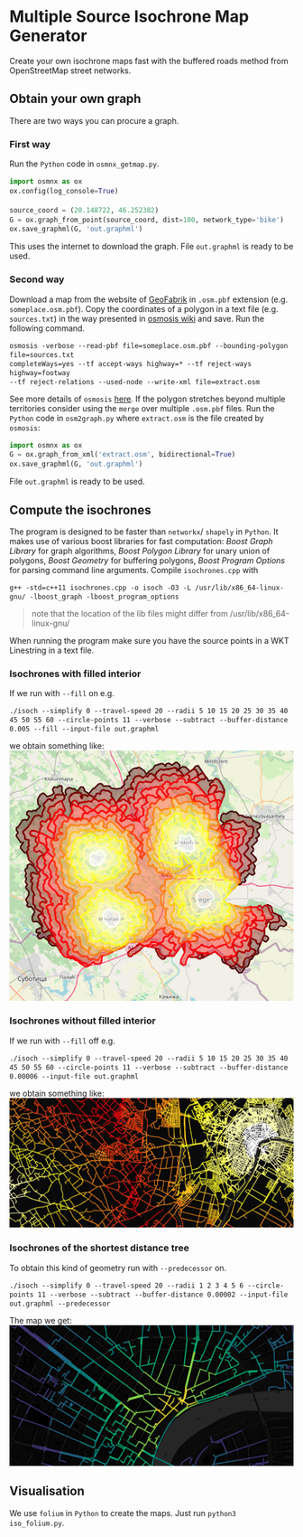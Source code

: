 # Multiple Source Isochrone Map Generator
Create your own isochrone maps fast with the buffered roads method from OpenStreetMap street networks.
## Obtain your own graph
There are two ways you can procure a graph.
### First way
Run the `Python` code in `osmnx_getmap.py`.
```python
import osmnx as ox
ox.config(log_console=True)

source_coord = (20.148722, 46.252382)
G = ox.graph_from_point(source_coord, dist=100, network_type='bike')
ox.save_graphml(G, 'out.graphml')

```
This uses the internet to download the graph.
File `out.graphml` is ready to be used.

### Second way
Download a map from the website of [GeoFabrik](https://download.geofabrik.de/) in `.osm.pbf` extension (e.g. `someplace.osm.pbf`).
Copy the coordinates of a polygon in a text file (e.g. `sources.txt`) in the way presented in [osmosis wiki](https://wiki.openstreetmap.org/wiki/Osmosis/Polygon_Filter_File_Format) and save.
Run the following command.
```
osmosis -verbose --read-pbf file=someplace.osm.pbf --bounding-polygon file=sources.txt
completeWays=yes --tf accept-ways highway=* --tf reject-ways highway=footway
--tf reject-relations --used-node --write-xml file=extract.osm
```
See more details of `osmosis` [here](https://wiki.openstreetmap.org/wiki/Osmosis/Detailed_Usage_0.41).
If the polygon stretches beyond multiple territories consider using the `merge` over multiple `.osm.pbf` files.
Run the `Python` code in `osm2graph.py` where `extract.osm` is the file created by `osmosis`:
```python
import osmnx as ox
G = ox.graph_from_xml('extract.osm', bidirectional=True)
ox.save_graphml(G, 'out.graphml')
```
File `out.graphml` is ready to be used.

## Compute the isochrones
The program is designed to be faster than `networkx`/ `shapely` in `Python`. It makes use of various boost libraries for fast computation: *Boost Graph Library* for graph algorithms, *Boost Polygon Library* for unary union of polygons, *Boost Geometry* for buffering polygons, *Boost Program Options* for parsing command line arguments.
Compile `isochrones.cpp` with
```
g++ -std=c++11 isochrones.cpp -o isoch -O3 -L /usr/lib/x86_64-linux-gnu/ -lboost_graph -lboost_program_options
```
> note that the location of the lib files might differ from /usr/lib/x86_64-linux-gnu/

When running the program make sure you have the source points in a WKT Linestring in a text file.
### Isochrones with filled interior
If we run with `--fill` on e.g.
```
./isoch --simplify 0 --travel-speed 20 --radii 5 10 15 20 25 30 35 40 45 50 55 60 --circle-points 11 --verbose --subtract --buffer-distance 0.005 --fill --input-file out.graphml
```
we obtain something like:
![fill](imgs/fill.jpg)
### Isochrones without filled interior
If we run with `--fill` off e.g.
```
./isoch --simplify 0 --travel-speed 20 --radii 5 10 15 20 25 30 35 40 45 50 55 60 --circle-points 11 --verbose --subtract --buffer-distance 0.00006 --input-file out.graphml
```
we obtain something like:
![nofill](imgs/nofill.jpg)
### Isochrones of the shortest distance tree
To obtain this kind of geometry run with `--predecessor` on.
```
./isoch --simplify 0 --travel-speed 20 --radii 1 2 3 4 5 6 --circle-points 11 --verbose --subtract --buffer-distance 0.00002 --input-file out.graphml --predecessor
```
The map we get:
![predecessor](imgs/predecessor.jpg)
## Visualisation
We use `folium` in `Python` to create the maps. Just run `python3 iso_folium.py`.
